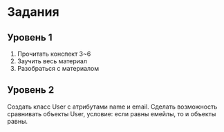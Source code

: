 # Задания

## Уровень 1

1. Прочитать конспект 3~6
1. Заучить весь материал
1. Разобраться с материалом

## Уровень 2

Создать класс User c атрибутами name и email.
Сделать возможность сравнивать объекты User, условие: если равны емейлы, то и объекты равны.
